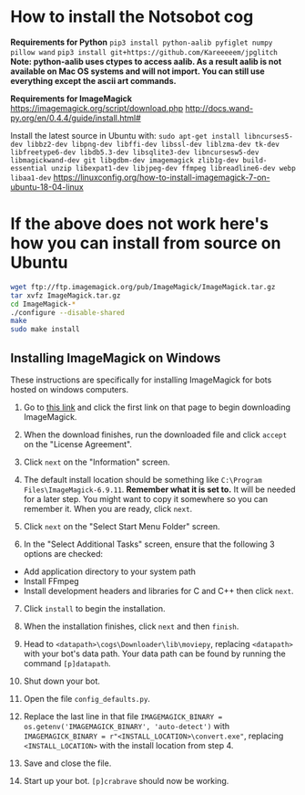 # How to install the Notsobot cog
**Requirements for Python**
`pip3 install python-aalib pyfiglet numpy pillow wand`
`pip3 install git+https://github.com/Kareeeeem/jpglitch`
**Note: python-aalib uses ctypes to access aalib. As a result aalib is not available on Mac OS systems and will not import. You can still use everything except the ascii art commands.**


**Requirements for ImageMagick**
https://imagemagick.org/script/download.php
http://docs.wand-py.org/en/0.4.4/guide/install.html#

Install the latest source in Ubuntu with:
`sudo apt-get install libncurses5-dev libbz2-dev libpng-dev libffi-dev libssl-dev liblzma-dev tk-dev libfreetype6-dev libdb5.3-dev libsqlite3-dev libncursesw5-dev libmagickwand-dev git libgdbm-dev imagemagick zlib1g-dev build-essential unzip libexpat1-dev libjpeg-dev ffmpeg libreadline6-dev webp libaa1-dev`
https://linuxconfig.org/how-to-install-imagemagick-7-on-ubuntu-18-04-linux



# If the above does not work here's how you can install from source on Ubuntu

```bash
wget ftp://ftp.imagemagick.org/pub/ImageMagick/ImageMagick.tar.gz
tar xvfz ImageMagick.tar.gz
cd ImageMagick-*
./configure --disable-shared
make
sudo make install
```

## Installing ImageMagick on Windows
These instructions are specifically for installing ImageMagick for bots hosted on windows computers.

1. Go to [this link](http://www.imagemagick.org/download/binaries/) and click the first link on that page to begin downloading ImageMagick.

2. When the download finishes, run the downloaded file and click `accept` on the "License Agreement".

3. Click `next` on the "Information" screen.

4. The default install location should be something like `C:\Program Files\ImageMagick-6.9.11`. **Remember what it is set to.** It will be needed for a later step. You might want to copy it somewhere so you can remember it. When you are ready, click `next`.

5. Click `next` on the "Select Start Menu Folder" screen.

6. In the "Select Additional Tasks" screen, ensure that the following 3 options are checked:
- Add application directory to your system path
- Install FFmpeg
- Install development headers and libraries for C and C++
then click `next`.

7. Click `install` to begin the installation.

8. When the installation finishes, click `next` and then `finish`.

9. Head to `<datapath>\cogs\Downloader\lib\moviepy`, replacing `<datapath>` with your bot's data path. Your data path can be found by running the command `[p]datapath`.

10. Shut down your bot.

11. Open the file `config_defaults.py`.

12. Replace the last line in that file `IMAGEMAGICK_BINARY = os.getenv('IMAGEMAGICK_BINARY', 'auto-detect')` with `IMAGEMAGICK_BINARY = r"<INSTALL_LOCATION>\convert.exe"`, replacing `<INSTALL_LOCATION>` with the install location from step 4.

13. Save and close the file.

14. Start up your bot. `[p]crabrave` should now be working.
